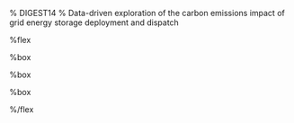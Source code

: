% DIGEST14
% Data-driven exploration of the carbon emissions impact of grid energy storage deployment and dispatch

%flex

[](News)%box

[](Research)%box

[](People)%box

%/flex
